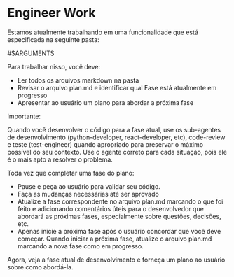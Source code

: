 
# Engineer Work

Estamos atualmente trabalhando em uma funcionalidade que está especificada na seguinte pasta:

<folder>
#$ARGUMENTS
</folder>

Para trabalhar nisso, você deve:

- Ler todos os arquivos markdown na pasta
- Revisar o arquivo plan.md e identificar qual Fase está atualmente em progresso
- Apresentar ao usuário um plano para abordar a próxima fase

Importante:

Quando você desenvolver o código para a fase atual, use os sub-agentes de desenvolvimento (python-developer, react-developer, etc), code-review e teste (test-engineer) quando apropriado para preservar o máximo possível do seu contexto. Use o agente correto para cada situação, pois ele é o mais apto a resolver o problema.

Toda vez que completar uma fase do plano:
- Pause e peça ao usuário para validar seu código.
- Faça as mudanças necessárias até ser aprovado
- Atualize a fase correspondente no arquivo plan.md marcando o que foi feito e adicionando comentários úteis para o desenvolvedor que abordará as próximas fases, especialmente sobre questões, decisões, etc.
- Apenas inicie a próxima fase após o usuário concordar que você deve começar. Quando iniciar a próxima fase, atualize o arquivo plan.md marcando a nova fase como em progresso.

Agora, veja a fase atual de desenvolvimento e forneça um plano ao usuário sobre como abordá-la. 

